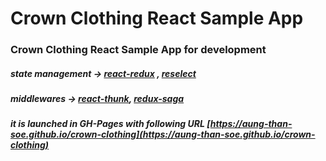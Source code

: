 # Crown Clothing React Sample App

### Crown Clothing React Sample App for development

##### state management -> [react-redux](https://react-redux.js.org) , [reselect](https://github.com/reduxjs/reselect)

##### middlewares -> [react-thunk](https://github.com/reduxjs/redux-thunk), [redux-saga](https://redux-saga.js.org/)

##### it is launched in GH-Pages with following URL [https://aung-than-soe.github.io/crown-clothing](https://aung-than-soe.github.io/crown-clothing)
